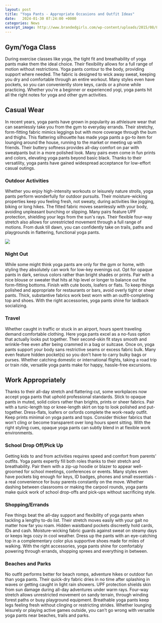 ```yaml
---
layout: post
title: "Yoga Pants - Appropriate Occasions and Outfit Ideas"
date:   2024-01-30 07:24:00 +0000
categories: News
excerpt_image: http://www.brandedgirls.com/wp-content/uploads/2015/08/8c7fe132e36225e14a307f3c64f613e2.jpg
---
```

## Gym/Yoga Class
During exercise classes like yoga, the tight fit and breathability of yoga pants make them the ideal choice. Their flexibility allows for a full range of motion without restrictions. Yoga pants contour to the body, providing support where needed. The fabric is designed to wick away sweat, keeping you dry and comfortable through an entire workout. Many styles even have pockets, so you can conveniently store keys, cards or a phone while practicing. Whether you're a beginner or experienced yogi, yoga pants hit all the right notes for yoga and other gym activities.
## Casual Wear 
In recent years, yoga pants have grown in popularity as athleisure wear that can seamlessly take you from the gym to everyday errands. Their stretchy, form-fitting fabric mimics leggings but with more coverage through the bum and thighs. This flattering silhouette has made yoga pants a go-to item for lounging around the house, running to the market or meeting up with friends. Their buttery softness provides all-day comfort on par with sweatpants but in a more polished look. Many pairs even come in fun prints and colors, elevating yoga pants beyond basic black. Thanks to their versatility, yoga pants have gained widespread acceptance for low-effort casual outings.
### Outdoor Activities
Whether you enjoy high-intensity workouts or leisurely nature strolls, yoga pants perform wonderfully for outdoor pursuits. Their moisture-wicking properties keep you feeling fresh, not sweaty, during activities like jogging, biking or long hikes. The fitted fabric moves seamlessly with your body, avoiding unpleasant bunching or slipping. Many pairs feature UPF protection, shielding your legs from the sun's rays. Their flexible four-way stretch also allows for unrestricted movement through a full range of motions. From dusk till dawn, you can confidently take on trails, paths and playgrounds in flattering, functional yoga pants.

![](http://www.brandedgirls.com/wp-content/uploads/2015/08/8c7fe132e36225e14a307f3c64f613e2.jpg)
### Night Out 
While some might think yoga pants are only for the gym or home, with styling they absolutely can work for low-key evenings out. Opt for opaque pants in dark, serious colors rather than bright shades or prints. Pair with a nice blouse or sweater that hits at hip level or longer to balance out the form-fitting bottoms. Finish with cute boots, loafers or flats. To keep things polished and appropriate for restaurants or bars, avoid overly tight or sheer pants. Thick, substantive fabrics work best worn with an outfit-completing top and shoes. With the right accessories, yoga pants shine for laidback socializing.
### Travel 
Whether caught in traffic or stuck in an airport, hours spent traveling demand comfortable clothing. Here yoga pants excel as a no-fuss option that actually looks put together. Their second-skin fit stays smooth and wrinkle-free even after being crammed in a bag or suitcase. Once on, yoga pants support your body sans restrictive seams or excess fabric bulk. Many even feature hidden pocket(s) so you don't have to carry bulky bags or purses. Whether catching domestic or international flights, taking a road trip or train ride, versatile yoga pants make for happy, hassle-free excursions.
## Work Appropriately
Thanks to their all-day stretch and flattering cut, some workplaces now accept yoga pants that uphold professional standards. Stick to opaque pants in muted, solid colors rather than brights, prints or sheer fabrics. Pair with a tunic-length top or knee-length skirt on top to look polished and put-together. Dress-flats, loafers or oxfords complete the work-ready outfit. Keep prints minimal on yoga pants and tops. Consider thicker fabrics that won't cling or become transparent over long hours spent sitting. With the right styling cues, opaque yoga pants can subtly blend in at flexible work environments.
### School Drop Off/Pick Up
Getting kids to and from activities requires speed and comfort from parents' outfits. Yoga pants expertly fill both roles thanks to their stretch and breathability. Pair them with a zip-up hoodie or blazer to appear well-groomed for school meetings, conferences or events. Many styles even have pockets big enough for keys, ID badges, phones and small essentials - a real convenience for busy parents constantly on the move. Whether dashing between classrooms or making the carpool rounds, yoga pants make quick work of school drop-offs and pick-ups without sacrificing style.
### Shopping/Errands
Few things beat the all-day support and flexibility of yoga pants when tackling a lengthy to-do list. Their stretch moves easily with your gait no matter how far you roam. Hidden waistband pockets discreetly hold cards, IDs and cash. Moisture-wicking fabric guards against sweat on steamy days or keeps legs cozy in cool weather. Dress up the pants with an eye-catching top in a complementary color plus supportive shoes made for miles of walking. With the right accessories, yoga pants shine for comfortably powering through errands, shopping sprees and everything in between.
### Beaches and Parks 
No outfit performs better for beach romps, adventure hikes or outdoor fun than yoga pants. Their quick-dry fabric dries in no time after splashing in waves or getting caught in light rain showers. UPF protection shields skin from sun damage during all-day adventures under warm rays. Four-way stretch allows unrestricted movement on sandy terrain, through winding forest paths or busy playground equipment. Breathable yoga pants keep legs feeling fresh without clinging or restricting strides. Whether lounging leisurely or playing active games outside, you can't go wrong with versatile yoga pants near beaches, trails and parks.